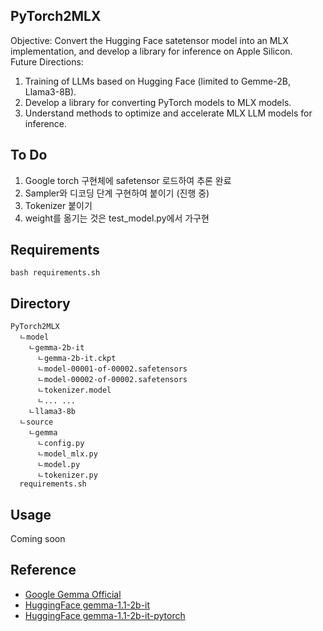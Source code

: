 ## PyTorch2MLX
Objective: Convert the Hugging Face satetensor model into an MLX implementation, and develop a library for inference on Apple Silicon.  
Future Directions:  
1. Training of LLMs based on Hugging Face (limited to Gemme-2B, Llama3-8B).  
2. Develop a library for converting PyTorch models to MLX models.  
3. Understand methods to optimize and accelerate MLX LLM models for inference.

## To Do
1. Google torch 구현체에 safetensor 로드하여 추론 완료
2. Sampler와 디코딩 단계 구현하여 붙이기 (진행 중)  
3. Tokenizer 붙이기
4. weight를 옮기는 것은 test_model.py에서 가구현

## Requirements
```
bash requirements.sh
```
## Directory
```
PyTorch2MLX
  ㄴmodel
    ㄴgemma-2b-it
      ㄴgemma-2b-it.ckpt
      ㄴmodel-00001-of-00002.safetensors
      ㄴmodel-00002-of-00002.safetensors
      ㄴtokenizer.model
      ㄴ... ...
    ㄴllama3-8b
  ㄴsource
    ㄴgemma
      ㄴconfig.py
      ㄴmodel_mlx.py
      ㄴmodel.py
      ㄴtokenizer.py
  requirements.sh
```
## Usage  
Coming soon

## Reference
- [Google Gemma Official](https://github.com/google/gemma_pytorch)
- [HuggingFace gemma-1.1-2b-it](https://huggingface.co/google/gemma-1.1-2b-it)
- [HuggingFace gemma-1.1-2b-it-pytorch](https://huggingface.co/google/gemma-1.1-2b-it-pytorch)